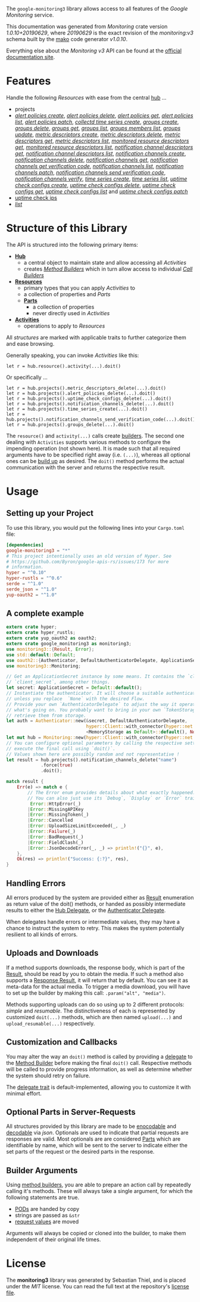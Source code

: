 <!---
DO NOT EDIT !
This file was generated automatically from 'src/mako/api/README.md.mako'
DO NOT EDIT !
-->
The `google-monitoring3` library allows access to all features of the *Google Monitoring* service.

This documentation was generated from *Monitoring* crate version *1.0.10+20190629*, where *20190629* is the exact revision of the *monitoring:v3* schema built by the [mako](http://www.makotemplates.org/) code generator *v1.0.10*.

Everything else about the *Monitoring* *v3* API can be found at the
[official documentation site](https://cloud.google.com/monitoring/api/).
# Features

Handle the following *Resources* with ease from the central [hub](https://docs.rs/google-monitoring3/1.0.10+20190629/google_monitoring3/struct.Monitoring.html) ... 

* projects
 * [*alert policies create*](https://docs.rs/google-monitoring3/1.0.10+20190629/google_monitoring3/struct.ProjectAlertPolicyCreateCall.html), [*alert policies delete*](https://docs.rs/google-monitoring3/1.0.10+20190629/google_monitoring3/struct.ProjectAlertPolicyDeleteCall.html), [*alert policies get*](https://docs.rs/google-monitoring3/1.0.10+20190629/google_monitoring3/struct.ProjectAlertPolicyGetCall.html), [*alert policies list*](https://docs.rs/google-monitoring3/1.0.10+20190629/google_monitoring3/struct.ProjectAlertPolicyListCall.html), [*alert policies patch*](https://docs.rs/google-monitoring3/1.0.10+20190629/google_monitoring3/struct.ProjectAlertPolicyPatchCall.html), [*collectd time series create*](https://docs.rs/google-monitoring3/1.0.10+20190629/google_monitoring3/struct.ProjectCollectdTimeSeryCreateCall.html), [*groups create*](https://docs.rs/google-monitoring3/1.0.10+20190629/google_monitoring3/struct.ProjectGroupCreateCall.html), [*groups delete*](https://docs.rs/google-monitoring3/1.0.10+20190629/google_monitoring3/struct.ProjectGroupDeleteCall.html), [*groups get*](https://docs.rs/google-monitoring3/1.0.10+20190629/google_monitoring3/struct.ProjectGroupGetCall.html), [*groups list*](https://docs.rs/google-monitoring3/1.0.10+20190629/google_monitoring3/struct.ProjectGroupListCall.html), [*groups members list*](https://docs.rs/google-monitoring3/1.0.10+20190629/google_monitoring3/struct.ProjectGroupMemberListCall.html), [*groups update*](https://docs.rs/google-monitoring3/1.0.10+20190629/google_monitoring3/struct.ProjectGroupUpdateCall.html), [*metric descriptors create*](https://docs.rs/google-monitoring3/1.0.10+20190629/google_monitoring3/struct.ProjectMetricDescriptorCreateCall.html), [*metric descriptors delete*](https://docs.rs/google-monitoring3/1.0.10+20190629/google_monitoring3/struct.ProjectMetricDescriptorDeleteCall.html), [*metric descriptors get*](https://docs.rs/google-monitoring3/1.0.10+20190629/google_monitoring3/struct.ProjectMetricDescriptorGetCall.html), [*metric descriptors list*](https://docs.rs/google-monitoring3/1.0.10+20190629/google_monitoring3/struct.ProjectMetricDescriptorListCall.html), [*monitored resource descriptors get*](https://docs.rs/google-monitoring3/1.0.10+20190629/google_monitoring3/struct.ProjectMonitoredResourceDescriptorGetCall.html), [*monitored resource descriptors list*](https://docs.rs/google-monitoring3/1.0.10+20190629/google_monitoring3/struct.ProjectMonitoredResourceDescriptorListCall.html), [*notification channel descriptors get*](https://docs.rs/google-monitoring3/1.0.10+20190629/google_monitoring3/struct.ProjectNotificationChannelDescriptorGetCall.html), [*notification channel descriptors list*](https://docs.rs/google-monitoring3/1.0.10+20190629/google_monitoring3/struct.ProjectNotificationChannelDescriptorListCall.html), [*notification channels create*](https://docs.rs/google-monitoring3/1.0.10+20190629/google_monitoring3/struct.ProjectNotificationChannelCreateCall.html), [*notification channels delete*](https://docs.rs/google-monitoring3/1.0.10+20190629/google_monitoring3/struct.ProjectNotificationChannelDeleteCall.html), [*notification channels get*](https://docs.rs/google-monitoring3/1.0.10+20190629/google_monitoring3/struct.ProjectNotificationChannelGetCall.html), [*notification channels get verification code*](https://docs.rs/google-monitoring3/1.0.10+20190629/google_monitoring3/struct.ProjectNotificationChannelGetVerificationCodeCall.html), [*notification channels list*](https://docs.rs/google-monitoring3/1.0.10+20190629/google_monitoring3/struct.ProjectNotificationChannelListCall.html), [*notification channels patch*](https://docs.rs/google-monitoring3/1.0.10+20190629/google_monitoring3/struct.ProjectNotificationChannelPatchCall.html), [*notification channels send verification code*](https://docs.rs/google-monitoring3/1.0.10+20190629/google_monitoring3/struct.ProjectNotificationChannelSendVerificationCodeCall.html), [*notification channels verify*](https://docs.rs/google-monitoring3/1.0.10+20190629/google_monitoring3/struct.ProjectNotificationChannelVerifyCall.html), [*time series create*](https://docs.rs/google-monitoring3/1.0.10+20190629/google_monitoring3/struct.ProjectTimeSeryCreateCall.html), [*time series list*](https://docs.rs/google-monitoring3/1.0.10+20190629/google_monitoring3/struct.ProjectTimeSeryListCall.html), [*uptime check configs create*](https://docs.rs/google-monitoring3/1.0.10+20190629/google_monitoring3/struct.ProjectUptimeCheckConfigCreateCall.html), [*uptime check configs delete*](https://docs.rs/google-monitoring3/1.0.10+20190629/google_monitoring3/struct.ProjectUptimeCheckConfigDeleteCall.html), [*uptime check configs get*](https://docs.rs/google-monitoring3/1.0.10+20190629/google_monitoring3/struct.ProjectUptimeCheckConfigGetCall.html), [*uptime check configs list*](https://docs.rs/google-monitoring3/1.0.10+20190629/google_monitoring3/struct.ProjectUptimeCheckConfigListCall.html) and [*uptime check configs patch*](https://docs.rs/google-monitoring3/1.0.10+20190629/google_monitoring3/struct.ProjectUptimeCheckConfigPatchCall.html)
* [uptime check ips](https://docs.rs/google-monitoring3/1.0.10+20190629/google_monitoring3/struct.UptimeCheckIp.html)
 * [*list*](https://docs.rs/google-monitoring3/1.0.10+20190629/google_monitoring3/struct.UptimeCheckIpListCall.html)




# Structure of this Library

The API is structured into the following primary items:

* **[Hub](https://docs.rs/google-monitoring3/1.0.10+20190629/google_monitoring3/struct.Monitoring.html)**
    * a central object to maintain state and allow accessing all *Activities*
    * creates [*Method Builders*](https://docs.rs/google-monitoring3/1.0.10+20190629/google_monitoring3/trait.MethodsBuilder.html) which in turn
      allow access to individual [*Call Builders*](https://docs.rs/google-monitoring3/1.0.10+20190629/google_monitoring3/trait.CallBuilder.html)
* **[Resources](https://docs.rs/google-monitoring3/1.0.10+20190629/google_monitoring3/trait.Resource.html)**
    * primary types that you can apply *Activities* to
    * a collection of properties and *Parts*
    * **[Parts](https://docs.rs/google-monitoring3/1.0.10+20190629/google_monitoring3/trait.Part.html)**
        * a collection of properties
        * never directly used in *Activities*
* **[Activities](https://docs.rs/google-monitoring3/1.0.10+20190629/google_monitoring3/trait.CallBuilder.html)**
    * operations to apply to *Resources*

All *structures* are marked with applicable traits to further categorize them and ease browsing.

Generally speaking, you can invoke *Activities* like this:

```Rust,ignore
let r = hub.resource().activity(...).doit()
```

Or specifically ...

```ignore
let r = hub.projects().metric_descriptors_delete(...).doit()
let r = hub.projects().alert_policies_delete(...).doit()
let r = hub.projects().uptime_check_configs_delete(...).doit()
let r = hub.projects().notification_channels_delete(...).doit()
let r = hub.projects().time_series_create(...).doit()
let r = hub.projects().notification_channels_send_verification_code(...).doit()
let r = hub.projects().groups_delete(...).doit()
```

The `resource()` and `activity(...)` calls create [builders][builder-pattern]. The second one dealing with `Activities` 
supports various methods to configure the impending operation (not shown here). It is made such that all required arguments have to be 
specified right away (i.e. `(...)`), whereas all optional ones can be [build up][builder-pattern] as desired.
The `doit()` method performs the actual communication with the server and returns the respective result.

# Usage

## Setting up your Project

To use this library, you would put the following lines into your `Cargo.toml` file:

```toml
[dependencies]
google-monitoring3 = "*"
# This project intentionally uses an old version of Hyper. See
# https://github.com/Byron/google-apis-rs/issues/173 for more
# information.
hyper = "^0.10"
hyper-rustls = "^0.6"
serde = "^1.0"
serde_json = "^1.0"
yup-oauth2 = "^1.0"
```

## A complete example

```Rust
extern crate hyper;
extern crate hyper_rustls;
extern crate yup_oauth2 as oauth2;
extern crate google_monitoring3 as monitoring3;
use monitoring3::{Result, Error};
use std::default::Default;
use oauth2::{Authenticator, DefaultAuthenticatorDelegate, ApplicationSecret, MemoryStorage};
use monitoring3::Monitoring;

// Get an ApplicationSecret instance by some means. It contains the `client_id` and 
// `client_secret`, among other things.
let secret: ApplicationSecret = Default::default();
// Instantiate the authenticator. It will choose a suitable authentication flow for you, 
// unless you replace  `None` with the desired Flow.
// Provide your own `AuthenticatorDelegate` to adjust the way it operates and get feedback about 
// what's going on. You probably want to bring in your own `TokenStorage` to persist tokens and
// retrieve them from storage.
let auth = Authenticator::new(&secret, DefaultAuthenticatorDelegate,
                              hyper::Client::with_connector(hyper::net::HttpsConnector::new(hyper_rustls::TlsClient::new())),
                              <MemoryStorage as Default>::default(), None);
let mut hub = Monitoring::new(hyper::Client::with_connector(hyper::net::HttpsConnector::new(hyper_rustls::TlsClient::new())), auth);
// You can configure optional parameters by calling the respective setters at will, and
// execute the final call using `doit()`.
// Values shown here are possibly random and not representative !
let result = hub.projects().notification_channels_delete("name")
             .force(true)
             .doit();

match result {
    Err(e) => match e {
        // The Error enum provides details about what exactly happened.
        // You can also just use its `Debug`, `Display` or `Error` traits
         Error::HttpError(_)
        |Error::MissingAPIKey
        |Error::MissingToken(_)
        |Error::Cancelled
        |Error::UploadSizeLimitExceeded(_, _)
        |Error::Failure(_)
        |Error::BadRequest(_)
        |Error::FieldClash(_)
        |Error::JsonDecodeError(_, _) => println!("{}", e),
    },
    Ok(res) => println!("Success: {:?}", res),
}

```
## Handling Errors

All errors produced by the system are provided either as [Result](https://docs.rs/google-monitoring3/1.0.10+20190629/google_monitoring3/enum.Result.html) enumeration as return value of 
the doit() methods, or handed as possibly intermediate results to either the 
[Hub Delegate](https://docs.rs/google-monitoring3/1.0.10+20190629/google_monitoring3/trait.Delegate.html), or the [Authenticator Delegate](https://docs.rs/yup-oauth2/*/yup_oauth2/trait.AuthenticatorDelegate.html).

When delegates handle errors or intermediate values, they may have a chance to instruct the system to retry. This 
makes the system potentially resilient to all kinds of errors.

## Uploads and Downloads
If a method supports downloads, the response body, which is part of the [Result](https://docs.rs/google-monitoring3/1.0.10+20190629/google_monitoring3/enum.Result.html), should be
read by you to obtain the media.
If such a method also supports a [Response Result](https://docs.rs/google-monitoring3/1.0.10+20190629/google_monitoring3/trait.ResponseResult.html), it will return that by default.
You can see it as meta-data for the actual media. To trigger a media download, you will have to set up the builder by making
this call: `.param("alt", "media")`.

Methods supporting uploads can do so using up to 2 different protocols: 
*simple* and *resumable*. The distinctiveness of each is represented by customized 
`doit(...)` methods, which are then named `upload(...)` and `upload_resumable(...)` respectively.

## Customization and Callbacks

You may alter the way an `doit()` method is called by providing a [delegate](https://docs.rs/google-monitoring3/1.0.10+20190629/google_monitoring3/trait.Delegate.html) to the 
[Method Builder](https://docs.rs/google-monitoring3/1.0.10+20190629/google_monitoring3/trait.CallBuilder.html) before making the final `doit()` call. 
Respective methods will be called to provide progress information, as well as determine whether the system should 
retry on failure.

The [delegate trait](https://docs.rs/google-monitoring3/1.0.10+20190629/google_monitoring3/trait.Delegate.html) is default-implemented, allowing you to customize it with minimal effort.

## Optional Parts in Server-Requests

All structures provided by this library are made to be [enocodable](https://docs.rs/google-monitoring3/1.0.10+20190629/google_monitoring3/trait.RequestValue.html) and 
[decodable](https://docs.rs/google-monitoring3/1.0.10+20190629/google_monitoring3/trait.ResponseResult.html) via *json*. Optionals are used to indicate that partial requests are responses 
are valid.
Most optionals are are considered [Parts](https://docs.rs/google-monitoring3/1.0.10+20190629/google_monitoring3/trait.Part.html) which are identifiable by name, which will be sent to 
the server to indicate either the set parts of the request or the desired parts in the response.

## Builder Arguments

Using [method builders](https://docs.rs/google-monitoring3/1.0.10+20190629/google_monitoring3/trait.CallBuilder.html), you are able to prepare an action call by repeatedly calling it's methods.
These will always take a single argument, for which the following statements are true.

* [PODs][wiki-pod] are handed by copy
* strings are passed as `&str`
* [request values](https://docs.rs/google-monitoring3/1.0.10+20190629/google_monitoring3/trait.RequestValue.html) are moved

Arguments will always be copied or cloned into the builder, to make them independent of their original life times.

[wiki-pod]: http://en.wikipedia.org/wiki/Plain_old_data_structure
[builder-pattern]: http://en.wikipedia.org/wiki/Builder_pattern
[google-go-api]: https://github.com/google/google-api-go-client

# License
The **monitoring3** library was generated by Sebastian Thiel, and is placed 
under the *MIT* license.
You can read the full text at the repository's [license file][repo-license].

[repo-license]: https://github.com/Byron/google-apis-rsblob/master/LICENSE.md
